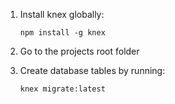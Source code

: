 1. Install knex globally:

   `npm install -g knex`

2. Go to the projects root folder

3. Create database tables by running:

   `knex migrate:latest`
